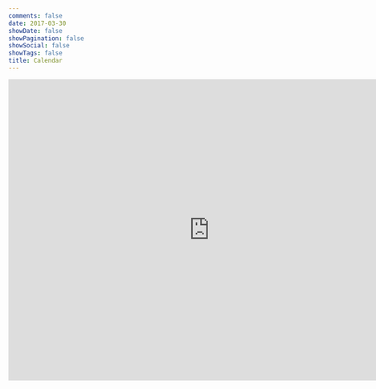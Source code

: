 ```yaml
---
comments: false
date: 2017-03-30
showDate: false
showPagination: false
showSocial: false
showTags: false
title: Calendar
---
```


<ul id="events-upcoming" style="list-style-type: none;margin:0 ;padding:0">
</ul>

<ul id="events-past">
</ul>

<iframe src="https://calendar.google.com/calendar/b/1/embed?height=600&amp;wkst=2&amp;bgcolor=%23ffffff&amp;ctz=Europe%2FBerlin&amp;src=eGhhaW4uY2FsQGdtYWlsLmNvbQ&amp;color=%23039BE5&amp;mode=MONTH&amp;showTitle=0&amp;showNav=1&amp;showPrint=0&amp;showTabs=1&amp;showCalendars=0&amp;showTz=0" style="border-width:0" width="800" height="600" frameborder="0" scrolling="no"></iframe>

